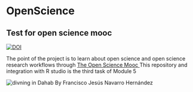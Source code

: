 # OpenScience
<h2>Test for open science mooc</h2>


[![DOI](https://zenodo.org/badge/DOI/10.5281/zenodo.3356370.svg)](https://doi.org/10.5281/zenodo.3356370)

<p>
The point of the project is to learn about open science and open science research workflows through <a href="https://opensciencemooc.eu/"> The Open Science Mooc </a> This repository and integration with R studio is the third task of Module 5

<img src="https://images.unsplash.com/photo-1517627043994-b991abb62fc8?ixlib=rb-1.2.1&ixid=eyJhcHBfaWQiOjEyMDd9&auto=format&fit=crop&w=1560&q=80" alt="divning in Dahab"> By Francisco Jesús Navarro Hernández
</p>

